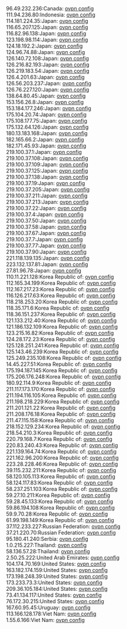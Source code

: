 96.49.232.236:Canada: [ovpn config](vpn/96_49_232_236.ovpn)  
111.94.236.80:Indonesia: [ovpn config](vpn/111_94_236_80.ovpn)  
114.181.224.35:Japan: [ovpn config](vpn/114_181_224_35.ovpn)  
116.65.207.125:Japan: [ovpn config](vpn/116_65_207_125.ovpn)  
116.82.96.138:Japan: [ovpn config](vpn/116_82_96_138.ovpn)  
123.198.98.114:Japan: [ovpn config](vpn/123_198_98_114.ovpn)  
124.18.192.2:Japan: [ovpn config](vpn/124_18_192_2.ovpn)  
124.96.74.88:Japan: [ovpn config](vpn/124_96_74_88.ovpn)  
126.140.72.108:Japan: [ovpn config](vpn/126_140_72_108.ovpn)  
126.216.82.193:Japan: [ovpn config](vpn/126_216_82_193.ovpn)  
126.219.183.54:Japan: [ovpn config](vpn/126_219_183_54.ovpn)  
126.4.201.63:Japan: [ovpn config](vpn/126_4_201_63.ovpn)  
126.56.203.237:Japan: [ovpn config](vpn/126_56_203_237.ovpn)  
126.76.227.120:Japan: [ovpn config](vpn/126_76_227_120.ovpn)  
138.64.80.45:Japan: [ovpn config](vpn/138_64_80_45.ovpn)  
153.156.26.8:Japan: [ovpn config](vpn/153_156_26_8.ovpn)  
153.184.177.246:Japan: [ovpn config](vpn/153_184_177_246.ovpn)  
175.104.20.74:Japan: [ovpn config](vpn/175_104_20_74.ovpn)  
175.108.177.75:Japan: [ovpn config](vpn/175_108_177_75.ovpn)  
175.132.64.126:Japan: [ovpn config](vpn/175_132_64_126.ovpn)  
180.13.183.168:Japan: [ovpn config](vpn/180_13_183_168.ovpn)  
182.165.66.2:Japan: [ovpn config](vpn/182_165_66_2.ovpn)  
182.171.45.93:Japan: [ovpn config](vpn/182_171_45_93.ovpn)  
219.100.37.1:Japan: [ovpn config](vpn/219_100_37_1.ovpn)  
219.100.37.108:Japan: [ovpn config](vpn/219_100_37_108.ovpn)  
219.100.37.109:Japan: [ovpn config](vpn/219_100_37_109.ovpn)  
219.100.37.125:Japan: [ovpn config](vpn/219_100_37_125.ovpn)  
219.100.37.138:Japan: [ovpn config](vpn/219_100_37_138.ovpn)  
219.100.37.19:Japan: [ovpn config](vpn/219_100_37_19.ovpn)  
219.100.37.205:Japan: [ovpn config](vpn/219_100_37_205.ovpn)  
219.100.37.211:Japan: [ovpn config](vpn/219_100_37_211.ovpn)  
219.100.37.213:Japan: [ovpn config](vpn/219_100_37_213.ovpn)  
219.100.37.22:Japan: [ovpn config](vpn/219_100_37_22.ovpn)  
219.100.37.4:Japan: [ovpn config](vpn/219_100_37_4.ovpn)  
219.100.37.50:Japan: [ovpn config](vpn/219_100_37_50.ovpn)  
219.100.37.58:Japan: [ovpn config](vpn/219_100_37_58.ovpn)  
219.100.37.67:Japan: [ovpn config](vpn/219_100_37_67.ovpn)  
219.100.37.7:Japan: [ovpn config](vpn/219_100_37_7.ovpn)  
219.100.37.77:Japan: [ovpn config](vpn/219_100_37_77.ovpn)  
219.100.37.90:Japan: [ovpn config](vpn/219_100_37_90.ovpn)  
221.118.139.135:Japan: [ovpn config](vpn/221_118_139_135.ovpn)  
223.132.137.81:Japan: [ovpn config](vpn/223_132_137_81.ovpn)  
27.81.96.78:Japan: [ovpn config](vpn/27_81_96_78.ovpn)  
110.11.221.128:Korea Republic of: [ovpn config](vpn/110_11_221_128.ovpn)  
112.165.34.199:Korea Republic of: [ovpn config](vpn/112_165_34_199.ovpn)  
112.167.217.23:Korea Republic of: [ovpn config](vpn/112_167_217_23.ovpn)  
116.126.217.63:Korea Republic of: [ovpn config](vpn/116_126_217_63.ovpn)  
118.218.253.20:Korea Republic of: [ovpn config](vpn/118_218_253_20.ovpn)  
118.35.171.6:Korea Republic of: [ovpn config](vpn/118_35_171_6.ovpn)  
118.36.151.237:Korea Republic of: [ovpn config](vpn/118_36_151_237.ovpn)  
121.133.212.40:Korea Republic of: [ovpn config](vpn/121_133_212_40.ovpn)  
121.186.132.109:Korea Republic of: [ovpn config](vpn/121_186_132_109.ovpn)  
123.215.16.82:Korea Republic of: [ovpn config](vpn/123_215_16_82.ovpn)  
124.28.172.23:Korea Republic of: [ovpn config](vpn/124_28_172_23.ovpn)  
125.128.251.241:Korea Republic of: [ovpn config](vpn/125_128_251_241.ovpn)  
125.143.46.239:Korea Republic of: [ovpn config](vpn/125_143_46_239.ovpn)  
125.249.235.108:Korea Republic of: [ovpn config](vpn/125_249_235_108.ovpn)  
14.45.227.51:Korea Republic of: [ovpn config](vpn/14_45_227_51.ovpn)  
175.194.187.145:Korea Republic of: [ovpn config](vpn/175_194_187_145.ovpn)  
175.206.176.248:Korea Republic of: [ovpn config](vpn/175_206_176_248.ovpn)  
180.92.114.9:Korea Republic of: [ovpn config](vpn/180_92_114_9.ovpn)  
211.117.173.170:Korea Republic of: [ovpn config](vpn/211_117_173_170.ovpn)  
211.194.116.105:Korea Republic of: [ovpn config](vpn/211_194_116_105.ovpn)  
211.198.218.229:Korea Republic of: [ovpn config](vpn/211_198_218_229.ovpn)  
211.201.121.22:Korea Republic of: [ovpn config](vpn/211_201_121_22.ovpn)  
211.208.176.18:Korea Republic of: [ovpn config](vpn/211_208_176_18.ovpn)  
211.47.115.158:Korea Republic of: [ovpn config](vpn/211_47_115_158.ovpn)  
218.152.129.234:Korea Republic of: [ovpn config](vpn/218_152_129_234.ovpn)  
218.54.210.3:Korea Republic of: [ovpn config](vpn/218_54_210_3.ovpn)  
220.79.168.7:Korea Republic of: [ovpn config](vpn/220_79_168_7.ovpn)  
220.83.240.43:Korea Republic of: [ovpn config](vpn/220_83_240_43.ovpn)  
221.139.164.74:Korea Republic of: [ovpn config](vpn/221_139_164_74.ovpn)  
221.162.96.200:Korea Republic of: [ovpn config](vpn/221_162_96_200.ovpn)  
223.28.228.46:Korea Republic of: [ovpn config](vpn/223_28_228_46.ovpn)  
39.115.232.211:Korea Republic of: [ovpn config](vpn/39_115_232_211.ovpn)  
58.120.105.113:Korea Republic of: [ovpn config](vpn/58_120_105_113.ovpn)  
58.124.117.83:Korea Republic of: [ovpn config](vpn/58_124_117_83.ovpn)  
58.237.251.103:Korea Republic of: [ovpn config](vpn/58_237_251_103.ovpn)  
59.27.10.211:Korea Republic of: [ovpn config](vpn/59_27_10_211.ovpn)  
59.28.45.133:Korea Republic of: [ovpn config](vpn/59_28_45_133.ovpn)  
59.86.194.108:Korea Republic of: [ovpn config](vpn/59_86_194_108.ovpn)  
59.9.70.28:Korea Republic of: [ovpn config](vpn/59_9_70_28.ovpn)  
61.99.198.149:Korea Republic of: [ovpn config](vpn/61_99_198_149.ovpn)  
37.112.233.227:Russian Federation: [ovpn config](vpn/37_112_233_227.ovpn)  
37.21.220.70:Russian Federation: [ovpn config](vpn/37_21_220_70.ovpn)  
95.180.41.240:Serbia: [ovpn config](vpn/95_180_41_240.ovpn)  
1.0.215.227:Thailand: [ovpn config](vpn/1_0_215_227.ovpn)  
58.136.57.28:Thailand: [ovpn config](vpn/58_136_57_28.ovpn)  
2.50.25.222:United Arab Emirates: [ovpn config](vpn/2_50_25_222.ovpn)  
104.174.70.169:United States: [ovpn config](vpn/104_174_70_169.ovpn)  
163.182.174.159:United States: [ovpn config](vpn/163_182_174_159.ovpn)  
173.198.248.39:United States: [ovpn config](vpn/173_198_248_39.ovpn)  
173.233.73.3:United States: [ovpn config](vpn/173_233_73_3.ovpn)  
209.36.105.184:United States: [ovpn config](vpn/209_36_105_184.ovpn)  
73.41.134.117:United States: [ovpn config](vpn/73_41_134_117.ovpn)  
76.172.30.215:United States: [ovpn config](vpn/76_172_30_215.ovpn)  
167.60.95.45:Uruguay: [ovpn config](vpn/167_60_95_45.ovpn)  
113.166.128.178:Viet Nam: [ovpn config](vpn/113_166_128_178.ovpn)  
1.55.6.166:Viet Nam: [ovpn config](vpn/1_55_6_166.ovpn)  
